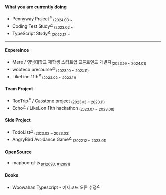 #### What you are currently doing

<ul>
  <li>Pennyway Project<sup><a href="https://github.com/CollaBu/pennyway-client-webview">↗</a></sup> <sub>(2024.03 ~</sub></li>
  <li>Coding Test Study<sup><a href="https://github.com/BangDori/coding-test-study">↗</a></sup> <sub>(2023.02 ~</sub></li>
  <li>TypeScript Study<sup><a href="https://github.com/BangDori/woowa-typescript">↗</a></sup> <sub>(2022.12 ~</sub></li>
</ul>

---

#### Expereince

<ul>
  <li>Mere / 영남대학교 재학생 스타트업 프론트엔드 개발자<sub>(2023.09 ~ 2024.01)</sub></li>
  <li>wooteco precourse<sup><a href="https://github.com/BangDori/woowa-precourse">↗</a></sup> <sub>(2023.10 ~ 2023.11)</sub></li>
  <li>LikeLion 11th<sup><a href="https://github.com/BangDori/LIKELION-11th">↗</a></sup> <sub>(2023.03 ~ 2023.11)</sub></li>
</ul>

#### Team Project

<ul>
  <li>RooTrip<sup><a href="https://github.com/BangDori/RooTrip-Front">↗</a></sup> / Capstone project <sub>(2023.03 ~ 2023.11)</sub></li>
  <li>Echo<sup><a href="https://github.com/BangDori/Echo-FE">↗</a></sup> / LikeLion 11th hackathon <sub>(2023.07 ~ 2023.08)</sub></li>  
</ul>

#### Side Project

<ul>
  <li>TodoList<sup><a href="https://github.com/BangDori/TodoList">↗</a></sup> <sub>(2023.02 ~ 2023.03)</sub></li>
  <li>AngryBird Avoidance Game<sup><a href="https://github.com/BangDori/AngryBird-Avoidance-Game">↗</a></sup> <sub>(2022.12 ~ 2023.01)</sub></li>
</ul>

#### OpenSource

<ul>
  <li>mapbox-gl-js <sub>(<a href="https://github.com/mapbox/mapbox-gl-js/issues/12693">#12693</a>, <a href="https://github.com/mapbox/mapbox-gl-js/issues/12891">#12891</a>)</sub> </li>
</ul>

#### Books

<ul>
  <li>Woowahan Typescript - 예제코드 오류 수정<sup><a href="https://github.com/woowa-typescript/woowahan-typescript-with-react-example-code/pull/17">↗</a></sup></li>  
</ul>
